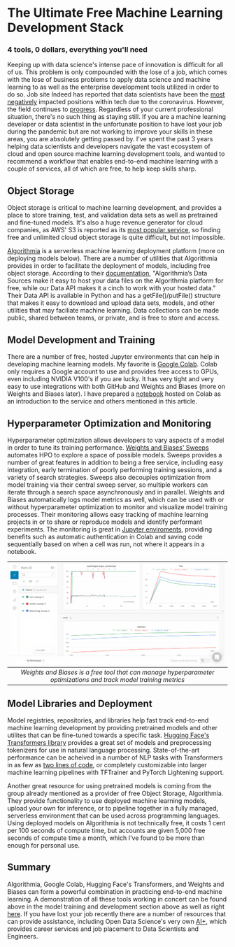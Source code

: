 # The Ultimate Free Machine Learning Development Stack
### 4 tools, 0 dollars, everything you'll need

Keeping up with data science's intense pace of innovation is difficult for all of us. This problem is only compounded with the lose of a job, which comes with the lose of business problems to apply data science and machine learning to as well as the enterprise development tools utilized in order to do so. Job site Indeed has reported that data scientists have been the [most negatively](https://www.cnbc.com/2020/08/06/tech-hiring-slowdown-bad-sign-ahead-of-jobs-report.html) impacted positions within tech due to the coronavirus. However, the field continues to [progress](https://arxiv.org/abs/2005.14165). Regardless of your current professional situation, there's no such thing as staying still. If you are a machine learning developer or data scientist in the unfortunate position to have lost your job during the pandemic but are not working to improve your skills in these areas, you are absolutely getting passed by. I've spent the past 3 years helping data scientists and developers navigate the vast ecosystem of cloud and open source machine learning development tools, and wanted to recommend a workflow that enables end-to-end machine learning with a couple of services, all of which are free, to help keep skills sharp.

## Object Storage 
Object storage is critical to machine learning development, and provides a place to store training, test, and validation data sets as well as pretrained and fine-tuned models. It's also a huge revenue generator for cloud companies, as AWS' S3 is reported as its [most popular service](https://www.2ndwatch.com/blog/popular-aws-products-2018/), so finding free and unlimited cloud object storage is quite difficult, but not impossible. 

[Algorithmia](https://algorithmia.com/) is a serverless machine learning deployment platform (more on deploying models below). There are a number of utilities that Algorithmia provides in order to facilitate the deployment of models, including free object storage. According to their [documentation](https://algorithmia.com/developers/data/hosted), "Algorithmia’s Data Sources make it easy to host your data files on the Algorithmia platform for free, while our Data API makes it a cinch to work with your hosted data." Their Data API is available in Python and has a getFile()/putFile() structure that makes it easy to download and upload data sets, models, and other utilities that may faciliate machine learning. Data collections can be made public, shared between teams, or private, and is free to store and access.

## Model Development and Training
There are a number of free, hosted Jupyter environments that can help in developing machine learning models. My favorite is [Google Colab](https://colab.research.google.com/). Colab only requires a Google account to use and provides free access to GPUs, even including NVIDIA V100's if you are lucky. It has very tight and very easy to use integrations with both GitHub and Weights and Biases (more on Weights and Biases later). I have prepared a [notebook](https://colab.research.google.com/github/PubChimps/opendatascience/blob/master/opendatascience.ipynb) hosted on Colab as an introduction to the service and others mentioned in this article. 

## Hyperparameter Optimization and Monitoring
Hyperparameter optimization allows developers to vary aspects of a model in order to tune its training performance. [Weights and Biases' Sweeps](https://docs.wandb.com/sweeps) automates HPO to explore a space of possible models. Sweeps provides a number of great features in addition to being a free service, including easy integration, early termination of poorly performing training sessions, and a variety of search strategies. Sweeps also decouples optimization from model training via their central sweep server, so multiple workers can iterate through a search space asynchronously and in parallel. Weights and Biases automatically logs model metrics as well, which can be used with or without hyperparameter optimization to monitor and visualize model training processes. Their monitoring allows easy tracking of machine learning projects in or to share or reproduce models and identify performant experiments. The monitoring is great in [Jupyter enviroments](https://docs.wandb.com/library/integrations/jupyter#additional-jupyter-features-in-w-and-b), providing benefits such as automatic authentication in Colab and saving code sequentially based on when a cell was run, not where it appears in a notebook.

| ![w&b.jpg](images/w&b.jpg) | 
|:--:| 
| *Weights and Biases is a free tool that can manage hyperparameter optimizations and track model training metrics* |

## Model Libraries and Deployment
Model registries, repositories, and libraries help fast track end-to-end machine learning development by providing pretrained models and other utilites that can be fine-tuned towards a specific task. [Hugging Face's Transformers library](https://github.com/huggingface/transformers/) provides a great set of models and preprocessing tokenizers for use in natural language processing. State-of-the-art performance can be acheived in a number of NLP tasks with Transformers in as few as [two lines of code](https://huggingface.co/transformers/main_classes/pipelines.html), or completely customizable into larger machine learning pipelines with TFTrainer and PyTorch Lightening support.

Another great resource for using pretrained models is coming from the group already mentioned as a provider of free Object Storage, Algorithmia. They provide functionality to use deployed machine learning models, upload your own for inference, or to pipeline together in a fully managed, serverless environment that can be used across programming languages. Using deployed models on Algorithmia is not technically free, it costs 1 cent per 100 seconds of compute time, but accounts are given 5,000 free seconds of compute time a month, which I've found to be more than enough for personal use. 

## Summary
Algorithmia, Google Colab, Hugging Face's Transformers, and Weights and Biases can form a powerful combination in practicing end-to-end machine learning. A demonstration of all these tools working in concert can be found above in the model training and development section above as well as right [here](https://colab.research.google.com/github/PubChimps/opendatascience/blob/master/opendatascience.ipynb). If you have lost your job recently there are a number of resources that can provide assistance, including Open Data Science's very own [AI+](https://getaiplus.com/), which provides career services and job placement to Data Scientists and Engineers.
